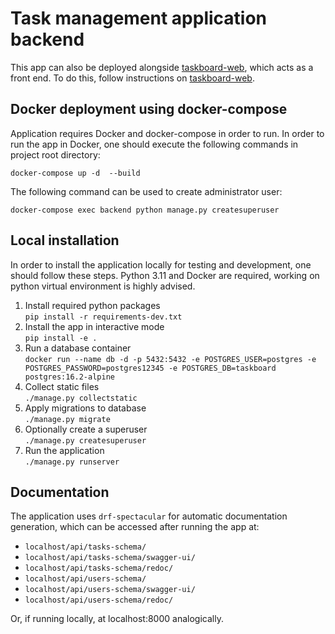 # Task management application backend
This app can also be deployed alongside [taskboard-web](https://github.com/piotrf230/taskboard-web), which acts as a front end. To do this, follow instructions on [taskboard-web](https://github.com/piotrf230/taskboard-web).
## Docker deployment using docker-compose
Application requires Docker and docker-compose in order to run.
In order to run the app in Docker, one should execute the following commands in project root directory:
```shell
docker-compose up -d  --build
```
The following command can be used to create administrator user:
```shell
docker-compose exec backend python manage.py createsuperuser
```
## Local installation
In order to install the application locally for testing and development, one should follow these steps.
Python 3.11 and Docker are required, working on python virtual environment is highly advised.

1. Install required python packages  
`pip install -r requirements-dev.txt`
2. Install the app in interactive mode  
`pip install -e .`
3. Run a database container  
`docker run --name db -d -p 5432:5432 -e POSTGRES_USER=postgres -e POSTGRES_PASSWORD=postgres12345 -e POSTGRES_DB=taskboard postgres:16.2-alpine`
4. Collect static files  
`./manage.py collectstatic`
5. Apply migrations to database  
`./manage.py migrate`
6. Optionally create a superuser  
`./manage.py createsuperuser`
7. Run the application  
`./manage.py runserver`

## Documentation
The application uses `drf-spectacular` for automatic documentation generation, which can be accessed after running the app at:

- `localhost/api/tasks-schema/`
- `localhost/api/tasks-schema/swagger-ui/`
- `localhost/api/tasks-schema/redoc/`
- `localhost/api/users-schema/`
- `localhost/api/users-schema/swagger-ui/`
- `localhost/api/users-schema/redoc/`

Or, if running locally, at localhost:8000 analogically.
